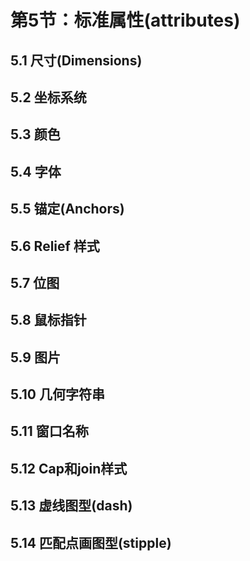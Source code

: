 # 第5节：标准属性(attributes)

## 5.1 尺寸(Dimensions)

## 5.2 坐标系统

## 5.3 颜色

## 5.4 字体

## 5.5 锚定(Anchors)

## 5.6 Relief 样式

## 5.7 位图

## 5.8 鼠标指针

## 5.9 图片

## 5.10 几何字符串

## 5.11 窗口名称

## 5.12 Cap和join样式

## 5.13 虚线图型(dash)

## 5.14 匹配点画图型(stipple)